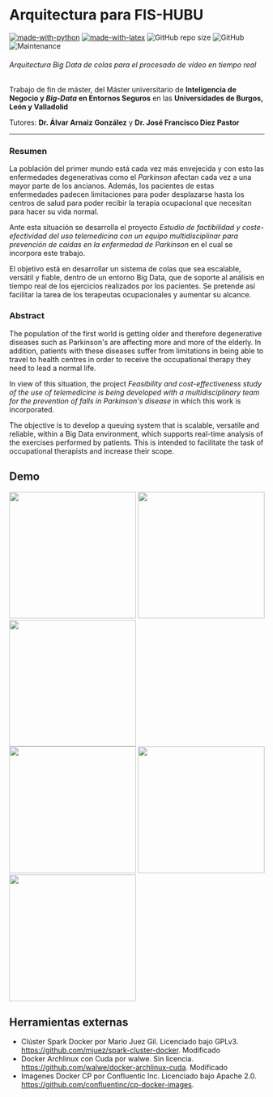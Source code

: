 Arquitectura para FIS-HUBU
=

[![made-with-python](https://img.shields.io/badge/Coded%20with-Python-21496b.svg?style=flat-square)](https://www.python.org/)
[![made-with-latex](https://img.shields.io/badge/Documented%20with-LaTeX-4c9843.svg?style=flat-square)](https://www.latex-project.org/) ![GitHub repo size](https://img.shields.io/github/repo-size/jlgarridol/TFM-FIS-IF?style=flat-square) ![GitHub](https://img.shields.io/github/license/jlgarridol/TFM-FIS-IF?style=flat-square) ![Maintenance](https://img.shields.io/maintenance/yes/2020?style=flat-square)

###### Arquitectura *Big Data* de colas para el procesado de vídeo en tiempo real
Trabajo de fin de máster, del Máster universitario de **Inteligencia de Negocio y *Big-Data* en Entornos Seguros** en las **Universidades de Burgos, León y Valladolid**

Tutores: **Dr. Álvar Arnaiz González** y **Dr. José Francisco Diez Pastor**

---

### Resumen
La población del primer mundo está cada vez más envejecida y con esto las enfermedades degenerativas como el *Parkinson* afectan cada vez a una mayor parte de los ancianos. Además, los pacientes de estas enfermedades padecen limitaciones para poder desplazarse hasta los centros de salud para poder recibir la terapia ocupacional que necesitan para hacer su vida normal.

Ante esta situación se desarrolla el proyecto *Estudio de factibilidad y coste-efectividad del uso telemedicina con un equipo multidisciplinar para prevención de caídas en la enfermedad de Parkinson* en el cual se incorpora este trabajo.

El objetivo está en desarrollar un sistema de colas que sea escalable, versátil y fiable, dentro de un entorno Big Data, que de soporte al análisis en tiempo real de los ejercicios realizados por los pacientes. Se pretende así facilitar la tarea de los terapeutas ocupacionales y aumentar su alcance.

### Abstract
The population of the first world is getting older and therefore degenerative diseases such as Parkinson's are affecting more and more of the elderly. In addition, patients with these diseases suffer from limitations in being able to travel to health centres in order to receive the occupational therapy they need to lead a normal life.

In view of this situation, the project *Feasibility and cost-effectiveness study of the use of telemedicine is being developed with a multidisciplinary team for the prevention of falls in Parkinson's disease* in which this work is incorporated.

The objective is to develop a queuing system that is scalable, versatile and reliable, within a Big Data environment, which supports real-time analysis of the exercises performed by patients. This is intended to facilitate the task of occupational therapists and increase their scope.

## Demo
<div style="display: inline-block">
  <img src="https://raw.githubusercontent.com/jlgarridol/TFM-FIS-IF/master/doc/img/00.gif" width="250" height="250"/>
  <img src="https://raw.githubusercontent.com/jlgarridol/TFM-FIS-IF/master/doc/img/01.gif" width="250" height="250"/>
  <img src="https://raw.githubusercontent.com/jlgarridol/TFM-FIS-IF/master/doc/img/02.gif" width="250" height="250"/>
</div>
<div style="display: inline-block">
  <img src="https://raw.githubusercontent.com/jlgarridol/TFM-FIS-IF/master/doc/img/10.gif" width="250" height="250"/>
  <img src="https://raw.githubusercontent.com/jlgarridol/TFM-FIS-IF/master/doc/img/11.gif" width="250" height="250"/>
  <img src="https://raw.githubusercontent.com/jlgarridol/TFM-FIS-IF/master/doc/img/12.gif" width="250" height="250"/>
</div>

## Herramientas externas
* Clúster Spark Docker por Mario Juez Gil. Licenciado bajo GPLv3. https://github.com/mjuez/spark-cluster-docker. Modificado
* Docker Archlinux con Cuda por walwe. Sin licencia. https://github.com/walwe/docker-archlinux-cuda. Modificado
* Imagenes Docker CP por Confluentic Inc. Licenciado bajo Apache 2.0. https://github.com/confluentinc/cp-docker-images.
